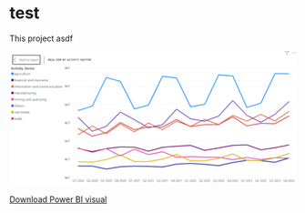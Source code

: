 # test
This project asdf

![Test image](https://github.com/oluwatobiwilliams/test/blob/main/images/gdp_portfolio_by_sector.png)

<a href = "https://github.com/oluwatobiwilliams/test/raw/main/Adekunle_Rihannat_GDP_Project.pbix"> Download Power BI visual </a>
